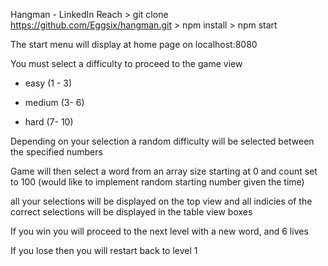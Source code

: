 Hangman - LinkedIn Reach
	> git clone https://github.com/Eggsix/hangman.git
	> npm install
	> npm start

The start menu will display at home page on localhost:8080

You must select a difficulty to proceed to the game view
- easy (1 - 3)

- medium (3- 6)

- hard (7- 10)

Depending on your selection a random difficulty will be selected between the specified numbers

Game will then select a word from an array size starting at 0 and count set to 100 
(would like to implement random starting number given the time)

all your selections will be displayed on the top view and all indicies of the correct selections will be displayed in the table view boxes

If you win you will proceed to the next level with a new word, and 6 lives

If you lose then you will restart back to level 1

